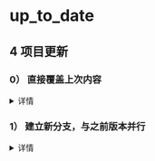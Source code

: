 # up_to_date

## 4 项目更新

### 0） 直接覆盖上次内容  
<details>
<summary>详情</summary>
 
  将修改后的本地项目，右击进入git命令行
  ```
  git add .
  git commit -m "注释语句"
  git push 
  ```
  至此，结束项目更新
</details>

### 1） 建立新分支，与之前版本并行
<details>
<summary>详情</summary>
 
  将修改后的本地项目，右击进入git命令行
  ```
  git branch -M main # main为分支名
  git add .
  git commit -m "注释语句"
  git push 
  ```

</details>

